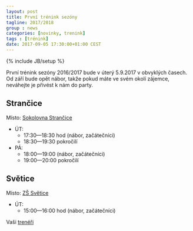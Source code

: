 ```yaml
---
layout: post
title: První trénink sezóny
tagline: 2017/2018
group : news
categories: [novinky, trenink]
tags : [trénink]
date: 2017-09-05 17:30:00+01:00 CEST
---
```

{% include JB/setup %}

První trénink sezóny 2016/2017 bude v úterý 5.9.2017 v obvyklých časech. Od září bude opět nábor, takže pokud máte ve svém okolí zájemce, neváhejte je přivést k nám do party.

## Strančice

Místo: [Sokolovna Strančice](/kontakt)

- ÚT:
  - 17:30&mdash;18:30 hod (nábor, začátečníci)
  - 18:30&mdash;19:30 pokročilí
- PÁ:
  - 18:00&mdash;19:00 (nábor, začátečníci)
  - 19:00&mdash;20:00 pokročilí

## Světice

Místo: [ZŠ Světice](/kontakt)

- ÚT:
  - 15:00&mdash;16:00 hod (nábor, začátečníci)

Vaši [trenéři][1]

[1]: http://taekwondo-strancice.cz/treneri/
